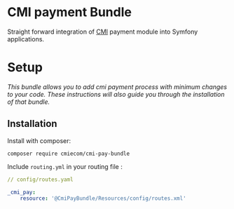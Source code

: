 # CMI payment Bundle
Straight forward integration of [CMI](http://www.cmi.co.ma/) payment module into Symfony applications.

# Setup
*This bundle allows you to add cmi payment process with minimum changes to your code. These instructions will also guide you through the installation of that bundle.*

## Installation
Install with composer:

    composer require cmiecom/cmi-pay-bundle

Include `routing.yml` in your routing file :

```yml
// config/routes.yaml

_cmi_pay:
    resource: '@CmiPayBundle/Resources/config/routes.xml'
```
